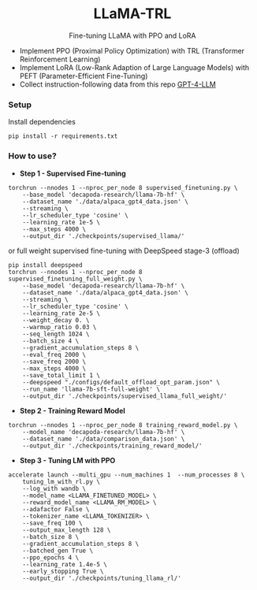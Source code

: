 <h1 align="center">LLaMA-TRL</h1>
<p align="center">Fine-tuning LLaMA with PPO and LoRA</p>

- Implement PPO (Proximal Policy Optimization) with TRL (Transformer Reinforcement Learning)
- Implement LoRA (Low-Rank Adaption of Large Language Models) with PEFT (Parameter-Efficient Fine-Tuning)
- Collect instruction-following data from this repo [GPT-4-LLM](https://github.com/Instruction-Tuning-with-GPT-4/GPT-4-LLM)


### Setup

Install dependencies

```
pip install -r requirements.txt
```

### How to use?

- **Step 1 - Supervised Fine-tuning**

```
torchrun --nnodes 1 --nproc_per_node 8 supervised_finetuning.py \
    --base_model 'decapoda-research/llama-7b-hf' \
    --dataset_name './data/alpaca_gpt4_data.json' \
    --streaming \
    --lr_scheduler_type 'cosine' \
    --learning_rate 1e-5 \
    --max_steps 4000 \
    --output_dir './checkpoints/supervised_llama/'
```

or full weight supervised fine-tuning with DeepSpeed stage-3 (offload)

```
pip install deepspeed
torchrun --nnodes 1 --nproc_per_node 8 supervised_finetuning_full_weight.py \
    --base_model 'decapoda-research/llama-7b-hf' \
    --dataset_name './data/alpaca_gpt4_data.json' \
    --streaming \
    --lr_scheduler_type 'cosine' \
    --learning_rate 2e-5 \
    --weight_decay 0. \
    --warmup_ratio 0.03 \
    --seq_length 1024 \
    --batch_size 4 \
    --gradient_accumulation_steps 8 \
    --eval_freq 2000 \
    --save_freq 2000 \
    --max_steps 4000 \
    --save_total_limit 1 \
    --deepspeed "./configs/default_offload_opt_param.json" \
    --run_name 'llama-7b-sft-full-weight' \
    --output_dir './checkpoints/supervised_llama_full_weight/'
```

- **Step 2 - Training Reward Model**

```
torchrun --nnodes 1 --nproc_per_node 8 training_reward_model.py \
    --model_name 'decapoda-research/llama-7b-hf' \
    --dataset_name './data/comparison_data.json' \
    --output_dir './checkpoints/training_reward_model/'
```

- **Step 3 - Tuning LM with PPO**

```
accelerate launch --multi_gpu --num_machines 1  --num_processes 8 \
    tuning_lm_with_rl.py \
    --log_with wandb \
    --model_name <LLAMA_FINETUNED_MODEL> \
    --reward_model_name <LLAMA_RM_MODEL> \
    --adafactor False \
    --tokenizer_name <LLAMA_TOKENIZER> \
    --save_freq 100 \
    --output_max_length 128 \
    --batch_size 8 \
    --gradient_accumulation_steps 8 \
    --batched_gen True \
    --ppo_epochs 4 \
    --learning_rate 1.4e-5 \
    --early_stopping True \
    --output_dir './checkpoints/tuning_llama_rl/'
```
